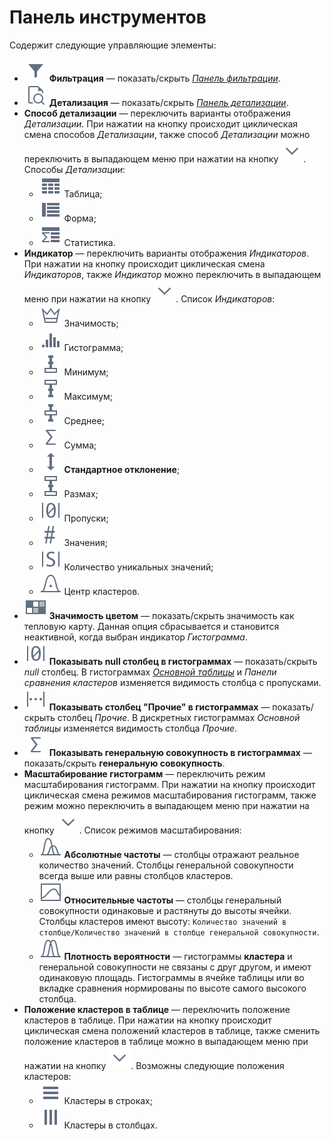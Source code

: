 # Панель инструментов

Содержит следующие управляющие элементы:

* ![Фильтрация](../../images/icons/toolbar-controls/filter_default.svg) **Фильтрация** — показать/скрыть [*Панель фильтрации*](./filter-panel.md).
* ![Детализация](../../images/icons/toolbar-controls/show-fast-viewer_default.svg) **Детализация** — показать/скрыть [*Панель детализации*](./details.md).
* **Способ детализации** — переключить варианты отображения *Детализации*. При нажатии на кнопку происходит циклическая смена способов *Детализации*, также способ *Детализации* можно переключить в выпадающем меню при нажатии на кнопку ![Раскрыть](../../images/icons/toolbar-controls/down_default.svg). Способы *Детализации*:
  * ![Таблица](../../images/icons/cube/detailing/browse_default.svg) Таблица;
  * ![Форма](../../images/icons/cube/detailing/form_default.svg) Форма;
  * ![Статистика](../../images/icons/cube/detailing/stat_default.svg) Статистика.
* **Индикатор** — переключить варианты отображения *Индикаторов*. При нажатии на кнопку происходит циклическая смена *Индикаторов*, также *Индикатор* можно переключить в выпадающем меню при нажатии на кнопку ![Раскрыть](../../images/icons/toolbar-controls/down_default.svg). Список *Индикаторов*:
  * ![Значимость](../../images/icons/viewers/cluster-profiles/cluster-profiles/sliced_18x18/importance_default.svg) Значимость;
  * ![Гистограмма](../../images/icons/viewers/cluster-profiles/cluster-profiles/sliced_18x18/histogram_default.svg) Гистограмма;
  * ![Минимум](../../images/icons/toolbar-controls/min_default.svg) Минимум;
  * ![Максимум](../../images/icons/toolbar-controls/max_default.svg) Максимум;
  * ![Среднее](../../images/icons/toolbar-controls/avg_default.svg) Среднее;
  * ![Сумма](../../images/icons/toolbar-controls/sum_default.svg) Сумма;
  * ![Стандартное отклонение](../../images/icons/toolbar-controls/stddev_default.svg) **Стандартное отклонение**;
  * ![Размах](../../images/icons/viewers/cluster-profiles/cluster-profiles/sliced_18x18/range_default.svg) Размах;
  * ![Пропуски](../../images/icons/toolbar-controls/null-count_default.svg) Пропуски;
  * ![Значения](../../images/icons/toolbar-controls/count_default.svg) Значения;
  * ![Количество уникальных значений](../../images/icons/toolbar-controls/unique-count_default.svg) Количество уникальных значений;
  * ![Центр кластеров](../../images/icons/viewers/cluster-profiles/cluster-profiles/sliced_18x18/cluster-center_default.svg) Центр кластеров.
* ![Значимость цветом](../../images/icons/viewers/cluster-profiles/cluster-profiles/sliced_18x18/heatmap_default.svg) **Значимость цветом** — показать/скрыть значимость как тепловую карту. Данная опция сбрасывается и становится неактивной, когда выбран индикатор *Гистограмма*.
* ![Показывать null столбец в гистограммах](../../images/icons/toolbar-controls/null-count_default.svg) **Показывать null столбец в гистограммах** — показать/скрыть *null* столбец. В гистограммах [*Основной таблицы*](./main-table.md) и *Панели сравнения кластеров* изменяется видимость столбца с пропусками.
* ![Показывать столбец "Прочие" в гистограммах](../../images/icons/viewers/cluster-profiles/cluster-profiles/sliced_18x18/residue-count_default.svg) **Показывать столбец "Прочие" в гистограммах** — показать/скрыть столбец *Прочие*. В дискретных гистограммах *Основной таблицы* изменяется видимость столбца *Прочие*.
* ![Показывать генеральную совокупность в гистограммах](../../images/icons/toolbar-controls/sum_default.svg) **Показывать генеральную совокупность в гистограммах** — показать/скрыть **генеральную совокупность**.
* **Масштабирование гистограмм** — переключить режим масштабирования гистограмм. При нажатии на кнопку происходит циклическая смена режимов масштабирования гистограмм, также режим можно переключить в выпадающем меню при нажатии на кнопку ![Раскрыть](../../images/icons/toolbar-controls/down_default.svg). Список режимов масштабирования:
  * ![Абсолютные частоты](../../images/icons/viewers/cluster-profiles/histogram/sliced_18x18/size-scale_default.svg) **Абсолютные частоты** — столбцы отражают реальное количество значений. Столбцы генеральной совокупности всегда выше или равны столбцов кластеров.
  * ![Относительные частоты](../../images/icons/viewers/cluster-profiles/histogram/sliced_18x18/bar-scale_default.svg) **Относительные частоты** — столбцы генеральный совокупности одинаковые и растянуты до высоты ячейки. Столбцы кластеров имеют высоту: `Количество значений в столбце/Количество значений в столбце генеральной совокупности`.
  * ![Плотность вероятности](../../images/icons/viewers/cluster-profiles/histogram/sliced_18x18/no-scale_default.svg) **Плотность вероятности** — гистограммы **кластера** и генеральной совокупности не связаны с друг другом, и имеют одинаковую площадь. Гистограммы в ячейке таблицы или во вкладке сравнения нормированы по высоте самого высокого столбца.
* **Положение кластеров в таблице** — переключить положение кластеров в таблице. При нажатии на кнопку происходит циклическая смена положений кластеров в таблице, также сменить положение кластеров в таблице можно в выпадающем меню при нажатии на кнопку ![Раскрыть](../../images/icons/toolbar-controls/down_default.svg). Возможны следующие положения кластеров:
  * ![Кластеры в строках](../../images/icons/toolbar-controls/rows_default.svg) Кластеры в строках;
  * ![Кластеры в столбцах](../../images/icons/toolbar-controls/columns_default.svg) Кластеры в столбцах.
